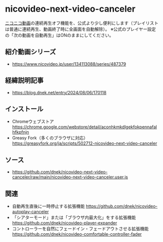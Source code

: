 # nicovideo-next-video-canceler
[ニコニコ動画](https://www.nicovideo.jp/video_top)の連続再生オフ機能を、公式より少し便利にします（プレイリストは普通に連続再生、動画終了時に全画面を自動解除）。
※公式のプレイヤー設定の「次の動画を自動再生」はONのままにしてください。

## 紹介動画シリーズ
- https://www.nicovideo.jp/user/134113088/series/487379

## 経緯説明記事
- https://blog.dnek.net/entry/2024/08/06/170118

## インストール
- Chromeウェブストア https://chrome.google.com/webstore/detail/aconhkmkdlgekfokpennafalhfkpfnjn
- Greasy Fork（多くのブラウザに対応） https://greasyfork.org/ja/scripts/502712-nicovideo-next-video-canceler

## ソース
- https://github.com/dnek/nicovideo-next-video-canceler/raw/main/nicovideo-next-video-canceler.user.js

## 関連
- 自動再生直後に一時停止する拡張機能 https://github.com/dnek/nicovideo-autoplay-canceler
- 「シアターモード」または「ブラウザ内最大化」をする拡張機能 https://github.com/dnek/nicovideo-player-expander
- コントローラーを自然にフェードイン・フェードアウトさせる拡張機能 https://github.com/dnek/nicovideo-comfortable-controller-fader
